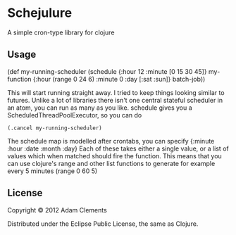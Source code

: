 # Schejulure

A simple cron-type library for clojure

## Usage

(def my-running-scheduler
  (schedule {:hour 12 :minute [0 15 30 45]} my-function
            {:hour (range 0 24 6) :minute 0 :day [:sat :sun]} batch-job))

This will start running straight away. I tried to keep things looking similar to futures. Unlike a lot of libraries there isn't one central stateful scheduler in an atom, you can run as many as you like. schedule gives you a ScheduledThreadPoolExecutor, so you can do

    (.cancel my-running-scheduler)

The schedule map is modelled after crontabs, you can specify
{:minute :hour :date :month :day}
Each of these takes either a single value, or a list of values which when matched should fire the function. This means that you can use clojure's range and other list functions to generate for example every 5 minutes (range 0 60 5)

## License

Copyright © 2012 Adam Clements

Distributed under the Eclipse Public License, the same as Clojure.
